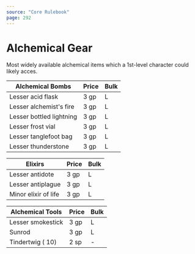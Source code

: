 ```yaml
---
source: "Core Rulebook"
page: 292
---
```

# Alchemical Gear
Most widely available alchemical items which a 1st-level character could likely acces.

| Alchemical Bombs         | Price | Bulk |
| ------------------------ | ----- | ---- |
| Lesser acid flask        | 3 gp  | L    |
| Lesser alchemist's fire  | 3 gp  | L    |
| Lesser bottled lightning | 3 gp  | L    |
| Lesser frost vial        | 3 gp  | L    |
| Lesser tanglefoot bag    | 3 gp  | L    |
| Lesser thunderstone      | 3 gp  | L    |

| Elixirs              | Price | Bulk |
| -------------------- | ----- | ---- |
| Lesser antidote      | 3 gp  | L    |
| Lesser antiplague    | 3 gp  | L    |
| Minor elixir of life | 3 gp  | L    |

| Alchemical Tools  | Price | Bulk |
| ----------------- | ----- | ---- |
| Lesser smokestick | 3 gp  | L    |
| Sunrod            | 3 gp  | L    |
| Tindertwig ( 10)  | 2 sp  | -    |